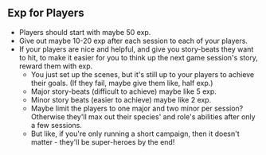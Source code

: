 ## Exp for Players
- Players should start with maybe 50 exp.
- Give out maybe 10-20 exp after each session to each of your players.
- If your players are nice and helpful, and give you story-beats they want to hit,
  to make it easier for you to think up the next game session's story, reward them with exp.
    - You just set up the scenes, but it's still up to your players to achieve their goals.
      (If they fail, maybe give them like, half exp.)
    - Major story-beats (difficult to achieve) maybe like 5 exp.
    - Minor story beats (easier to achieve) maybe like 2 exp.
    - Maybe limit the players to one major and two minor per session?
      Otherwise they'll max out their species' and role's abilities after only a few sessions.
    - But like, if you're only running a short campaign, then it doesn't matter - they'll be super-heroes by the end!
